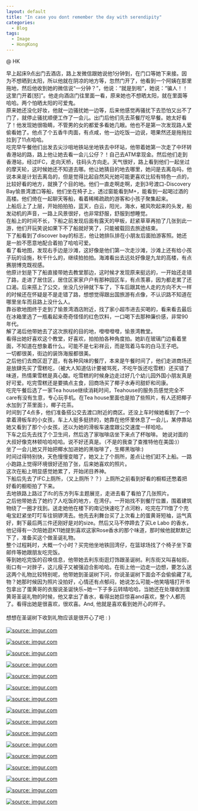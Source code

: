 ```yaml
---
layout: default
title: "In case you dont remember the day with serendipity"
categories:
  - Blog
tags:
  - Image
  - HongKong
---
```


@ HK

早上起床9点出门去酒店，路上发微信跟她说他1分钟到，在门口等她下来接。因为不想晒到太阳，所以他就在阴凉的地方等，忽然门开了，他看到一个阿姨在那里拖地，然后他收到她的微信说“一分钟？”，他说：“就是到啦”，她说：“骗人！！这里门开着[怒]”。他走向酒店门往里面一看，原来她也不想晒太阳，就在里面等哈哈。两个怕晒太阳的可爱鬼。<br/>
原来她还没化好妆，他就一边骚扰她一边等，后来他感觉再骚扰下去恐怕又出不了门了，就停止骚扰顺便工作了一会儿。出门后他们先去茶餐厅吃早餐。她太好看了！他发现她很吸睛，不管男的女的都爱多看她几眼。他也不是第一次发现路人爱偷看她了。他点了个五香牛肉面，有点咸，他一边吃饭一边说，嗯果然还是拖拖拉拉到了11点哈哈。<br/>
吃完早午餐他们出发去尖沙咀地铁站坐地铁去中环站，他带着她第一次走了中环转香港站的路，路上他让她去看一会儿公仔？！自己去ATM拿现金。然后他们走到香港站，经过IFC，走向天桥，往码头方向走。天气很好，路上看到他们一起坐过的摩天轮，这时候她还不知道去哪。他让她猜目的地去哪里，她问是去离岛吗，他说本来是计划去离岛的，但是觉得比起自然风光她可能更喜欢比较有特色一点的，比较好看的地方，就换了个目的地。他们一直走啊走啊，走到3号渡口-Discovery Bay愉景湾渡口等船，他们坐在椅子上，透过窗能看到M+，能看到一起喝过酒的高楼。他们倚在一起聊天等船，看着稀稀疏疏的游客和小孩子聚集起来。<br/>
上船后上了上层，开始拍拍拍，蓝天，白云，阳光，海水，被风吹起来的头发，船发动机的声音，一路上风景很好，也非常舒服，舒服到想睡觉。<br/>
在船上的时间不长，下船之前发现后面有露天的甲板，赶紧草草再拍了几张到此一游，他们开玩笑说如果下不了船就好笑了，只能被载回去旅途结束。<br/>
下了船看到了discover bay的标志，他让她排队排在小朋友后面拍游客照。她还是一脸不愿意地配合着拍了哈哈可爱。<br/>
看了看地图，发现右手边是沙滩，这好像是他们第一次走沙滩，沙滩上还有给小孩子玩的设施，秋千什么的，继续拍拍拍。海滩看出去远处好像是九龙的高楼，有点赛朋博克既视感。<br/>
他原计划是下了船直接带她去教堂那边，这时候才发现原来挺远的，一开始还走错了路，走进了居住区，居住区家家户户有那种园区车，有点羡慕，因为都走累了还口渴。后来搭上了公交，坐没几分钟就下车了，下车后跟其他人走的方向不大一样的时候还在怀疑是不是走错了路，想想觉得跟出国旅游有点像，不认识路不知道在哪里坐车而且路上没什么人。<br/>
靠谷歌地图终于走到了愉景湾酒店附近，找了家小超市进去买喝的，看来看去最后在冰箱里选了一瓶看起来奇奇怪怪的红色饮料，一口喝下去那种廉价感，非常90年代。<br/>
解了渴后他带她去了这次旅程的目的地，噔噔噔噔，愉景湾教堂。<br/>
看得出她好喜欢这个教堂，好喜欢，拍拍拍各种角度拍。她趴在玻璃门边看着里面，不知道在想象着什么。可能不是七彩祥云，而是驾着马车的白马王子吧。<br/>
一切都很美，街边的装饰海报都很美。<br/>
之后他们去商区逛了逛，有各种风味的餐厅，本来是午餐时间了，他们走进商场还是放肆先买了雪糕吃，（被大人知道估计要被骂死，不吃午饭还吃雪糕）还买错了味道，热情果雪糕是真心酸。吃雪糕的时候身边走过好几个幼儿园外国小朋友真是好可爱。吃完雪糕还是要搞点主食，回商场买了椰子水寿司甜虾和司康。<br/>
吃完午餐后选了一家Tea house继续消耗时间，Teahouse的服务员感觉完全不care有没有生意，专心玩手机。在Tea house里面也是拍了些照片，有人还把椰子水加到了茶里面:)，椰子花茶。<br/>
时间到了4点多，他们准备搭公交去渡口附近的商区。还没上车时候她看到了一个拿着滑板车的小女孩，车上人挺多挺挤的，她靠在他怀里休息了一会儿，某停靠站她又看到了那个小女孩，还以为她的滑板车速度跟公交速度一样哈哈。<br/>
下车之后先去找了个卫生间，然后选了家咖啡店坐下来点了杯咖啡。 她说对面的大叔好像克林顿哈哈哈哈。说不好还真是。（不是的我查了查推特他在美国:)）<br/>
坐了一会儿她又开始把椰水加进她的黑咖啡了，生椰黑咖啡:)<br/>
时间过得特别快，天色慢慢变暗了，她又上了个厕所，差点让他们赶不上船。一路小跑路上觉得环境很好还拍了张，后来她喜欢的照片。<br/>
这次在船上明显感觉她累了，开始闭目养神。<br/>
下船后先去了IFC上厕所，（又上厕所？？）上厕所之前看到好看的橱柜还憋着把好看的橱柜拍了下来。<br/>
去地铁路上路过了ifc的东方列车主题展览，走进去看了看拍了几张照片。<br/>
之后他带她去了她约了人吃饭的地方，在湾仔。一开始找不到餐厅位置，围着建筑物绕了一圈才找到。送走她他在楼下的南记快速吃了点河粉，吃完在711借了个充电宝赶紧坐叮叮车往铜锣湾去。他先去利舞台买了上次看上的蛋黄哥短袖，运气真好，剩下最后两三件还刚好是对的size。然后又马不停蹄去了买Le Labo 的香水，他记得有一次陪她逛K11她提到喜欢这家Rose香水的那个味道，那时候他就默默记下了，准备买这个做圣诞礼物。<br/>
整个过程耗时，大概一个小时？买完他坐地铁回湾仔，在篮球场找了个椅子坐下查邮件等她跟朋友吃完饭。<br/>
等到她吃完饭的召唤信息，他带她去利东街逛灯饰跟圣诞树。利东街又叫喜帖街，街口有一对胖子，这儿瘦子又被强迫合影哈哈。在街上他一边走一边想，要怎么送这两个礼物比较特别呢，他带她到圣诞树下问，你说圣诞树下面会不会偷偷藏了礼物？她那时候因为照片没拍好，心情还有点郁闷，她说怎么可能~他笑嘻嘻打开书包拿出了蛋黄哥的衣服说圣诞快乐~她一下子多云转晴哈哈，当她还在处理收到蛋黄哥圣诞礼物的时候，他又拿出了香水，看得出她巨惊喜and喜欢，整个人都亮了。看得出她是很喜欢，很欢喜。And, 他就是喜欢看到她开心的样子。<br/>
<br/>
想想在圣诞树下收到礼物应该是很开心了吧 : )<br/>
<br/>
<a href="https://imgur.com/UdBPwXq"><img src="https://i.imgur.com/UdBPwXq.jpg" title="source: imgur.com" /></a>

<a href="https://imgur.com/5NVGoFX"><img src="https://i.imgur.com/5NVGoFX.jpg" title="source: imgur.com" /></a>

<a href="https://imgur.com/rlIdLfG"><img src="https://i.imgur.com/rlIdLfG.jpg" title="source: imgur.com" /></a>

<a href="https://imgur.com/4ywHLmC"><img src="https://i.imgur.com/4ywHLmC.jpg" title="source: imgur.com" /></a>

<a href="https://imgur.com/ik2Y8fl"><img src="https://i.imgur.com/ik2Y8fl.jpg" title="source: imgur.com" /></a>

<a href="https://imgur.com/ExirbVm"><img src="https://i.imgur.com/ExirbVm.jpg" title="source: imgur.com" /></a>

<a href="https://imgur.com/BmdWdwi"><img src="https://i.imgur.com/BmdWdwi.jpg" title="source: imgur.com" /></a>

<a href="https://imgur.com/dzgciVI"><img src="https://i.imgur.com/dzgciVI.jpg" title="source: imgur.com" /></a>

<a href="https://imgur.com/WkE6KvA"><img src="https://i.imgur.com/WkE6KvA.jpg" title="source: imgur.com" /></a>

<a href="https://imgur.com/74gnC5o"><img src="https://i.imgur.com/74gnC5o.jpg" title="source: imgur.com" /></a>

<a href="https://imgur.com/yQHDlGr"><img src="https://i.imgur.com/yQHDlGr.jpg" title="source: imgur.com" /></a>

<a href="https://imgur.com/k6aISmH"><img src="https://i.imgur.com/k6aISmH.jpg" title="source: imgur.com" /></a>

<a href="https://imgur.com/hlmbeR6"><img src="https://i.imgur.com/hlmbeR6.jpg" title="source: imgur.com" /></a>

<a href="https://imgur.com/DzWzaGT"><img src="https://i.imgur.com/DzWzaGT.jpg" title="source: imgur.com" /></a>

<a href="https://imgur.com/YHa1PwN"><img src="https://i.imgur.com/YHa1PwN.jpg" title="source: imgur.com" /></a>

<a href="https://imgur.com/xwxfVn0"><img src="https://i.imgur.com/xwxfVn0.jpg" title="source: imgur.com" /></a>

<script src="https://utteranc.es/client.js"
        repo="serendipityinlife/serendipityinlife.github.io"
        issue-term="pathname"
        theme="github-light"
        crossorigin="anonymous"
        async>
</script>
